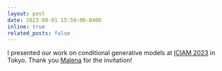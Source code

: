 ```yaml
---
layout: post
date: 2023-08-01 15:59:00-0400
inline: true
related_posts: false
---
```


I presented our work on conditional generative models at [ICIAM 2023](https://iciam2023.org) in Tokyo. Thank you [Malena](https://search.asu.edu/profile/3488212) for the invitation!
